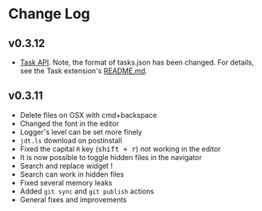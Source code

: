 # Change Log

## v0.3.12
- [Task API](https://github.com/theia-ide/theia/pull/2086). Note, the format of tasks.json has been changed. For details, see the Task extension's [README.md](https://github.com/theia-ide/theia/blob/master/packages/task/README.md).

## v0.3.11
- Delete files on OSX with cmd+backspace
- Changed the font in the editor
- Logger's level can be set more finely
- `jdt.ls` download on postinstall
- Fixed the capital `R` key (<kbd>shift + r</kbd>) not working in the editor
- It is now possible to toggle hidden files in the navigator
- Search and replace widget !
- Search can work in hidden files
- Fixed several memory leaks
- Added `git sync` and `git publish` actions
- General fixes and improvements
